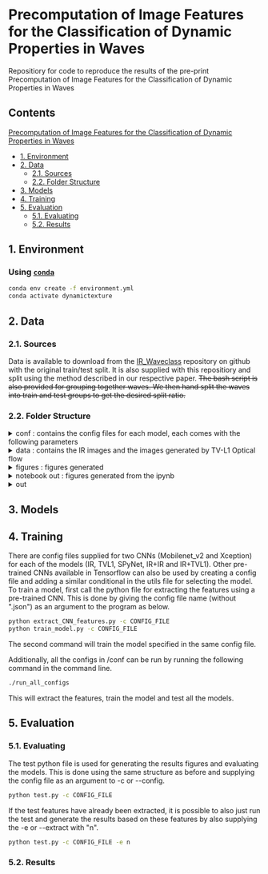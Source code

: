 # Precomputation of Image Features for the Classification of Dynamic Properties in Waves

Repositiory for code to reproduce the results of the pre-print Precomputation of Image Features for the Classification of Dynamic Properties in Waves

## Contents

[Precomputation of Image Features for the Classification of Dynamic Properties in Waves](#precomputation-of-image-features-for-the-classification-of-dynamic-properties-in-waves)

- [1. Environment](#1-environment)
- [2. Data](#2-data)
    - [2.1. Sources](#21-sources)
    - [2.2. Folder Structure](#22-folder-structure)
- [3. Models](#3-models)
- [4. Training](#4-training)
- [5. Evaluation](#5-evaluation)
    - [5.1. Evaluating](#51-evaluating)
    - [5.2. Results](#52-results)

## 1. Environment

### Using [`conda`](https://docs.conda.io/en/latest/)

```bash
conda env create -f environment.yml
conda activate dynamictexture
```

## 2. Data

### 2.1. Sources

Data is available to download from the [IR_Waveclass](https://github.com/dbuscombe-usgs/IR_waveclass) repository on github with the original train/test split. It is also supplied with this repositiory and split using the method described in our respective paper. ~~The bash script is also provided for grouping together waves.  We then hand split the waves into train and test groups to get the desired split ratio.~~

### 2.2. Folder Structure

<details>
<summary>conf : contains the config files for each model, each comes with the following parameters</summary>

- model name of pretrained CNN to be used
- weights to be used on the CNN model
- include top - to use the fully connected layer on the CNN (set to false)
- train path of images for training
- test path of images for testing
- features path where to save features extracted from train images
- lables path where to save labels of train images
- test features where to save features of test images
- test labels where to save labels of test images
- results where to results report
- classifier path where to save the classifier model
- imaug whether to use image augmentation
- extraction func single, two IR or IR and OF image inputs

</details>

<details>
<summary>data : contains the IR images and the images generated by TV-L1 Optical flow</summary>

- flow : are the TVL1 optical flow images
    - test
    - train
- IR : original IR images
    - test
    - train
- spyflow : are the SPyNet optical flow images
    - test
    - train

</details>

<details>
<summary>figures : figures generated</summary>

- cluster : contains UMAP clusterings of the data
- cm : contains the confusion maps from results section
- missed : examples of images misclassified

</details>

<details>
<summary>notebook out : figures generated from the ipynb</summary>

- nonbreaking : evolution of probabilities over wave displayed with respective sample for each model
- plunge : evolution of probabilities over wave displayed with respective sample for each model
- probabilities : evolution of probabilities and brier score for each model on each class
- spill : evolution of probabilities over wave displayed with respective sample for each model

</details>

<details>
<summary>out</summary>

- mobilenet
- xception
    - models : contains the pickle file for each classifier
    - h5files : contains the labels and features files for each classifier
    - results : contains the txt files for each classifier

</details>

## 3. Models

## 4. Training

There are config files supplied for two CNNs (Mobilenet_v2 and Xception) for each of the models (IR, TVL1, SPyNet, IR+IR and IR+TVL1). Other pre-trained CNNs available in Tensorflow can also be used by creating a config file and adding a similar conditional in the utils file for selecting the model.  To train a model, first call the python file for extracting the features using a pre-trained CNN.  This is done by giving the config file name (without ".json") as an argument to the program as below.

```bash
python extract_CNN_features.py -c CONFIG_FILE
python train_model.py -c CONFIG_FILE
```
The second command will train the model specified in the same config file.

Additionally, all the configs in /conf can be run by running the following command in the command line.

```bash
./run_all_configs
```

This will extract the features, train the model and test all the models.

## 5. Evaluation

### 5.1. Evaluating

The test python file is used for generating the results figures and evaluating the models.  This is done using the same structure as before and supplying the config file as an argument to -c or --config.

```bash
python test.py -c CONFIG_FILE
```

If the test features have already been extracted, it is possible to also just run the test and generate the results based on these features by also supplying the -e or --extract with "n".

```bash
python test.py -c CONFIG_FILE -e n
```

### 5.2. Results

